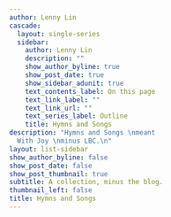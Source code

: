 ```yaml
---
author: Lenny Lin
cascade:
  layout: single-series
  sidebar:
    author: Lenny Lin
    description: ""
    show_author_byline: true
    show_post_date: true
    show_sidebar_adunit: true
    text_contents_label: On this page
    text_link_label: ""
    text_link_url: ""
    text_series_label: Outline
    title: Hymns and Songs
description: "Hymns and Songs \nmeant
  With Joy \nminus LBC.\n"
layout: list-sidebar
show_author_byline: false
show_post_date: false
show_post_thumbnail: true
subtitle: A collection, minus the blog.
thumbnail_left: false
title: Hymns and Songs
---
```

